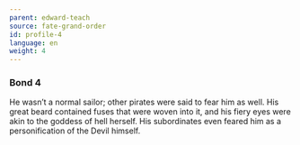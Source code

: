 ```yaml
---
parent: edward-teach
source: fate-grand-order
id: profile-4
language: en
weight: 4
---
```


### Bond 4

He wasn’t a normal sailor; other pirates were said to fear him as well.
His great beard contained fuses that were woven into it, and his fiery eyes were akin to the goddess of hell herself.
His subordinates even feared him as a personification of the Devil himself.
